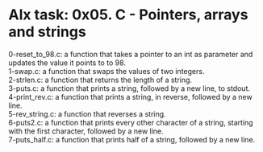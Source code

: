 # Alx task: 0x05. C - Pointers, arrays and strings

0-reset_to_98.c: a function that takes a pointer to an int as parameter and updates the value it points to to 98.  
1-swap.c: a function that swaps the values of two integers.  
2-strlen.c:  a function that returns the length of a string.  
3-puts.c: a function that prints a string, followed by a new line, to stdout.  
4-print_rev.c: a function that prints a string, in reverse, followed by a new line.  
5-rev_string.c: a function that reverses a string.   
6-puts2.c: a function that prints every other character of a string, starting with the first character, followed by a new line.  
7-puts_half.c: a function that prints half of a string, followed by a new line.

